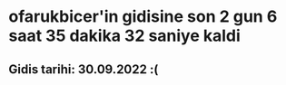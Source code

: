 # ofarukbicer'in gidisine son 2 gun 6 saat 35 dakika 32 saniye kaldi

## Gidis tarihi: 30.09.2022 :(